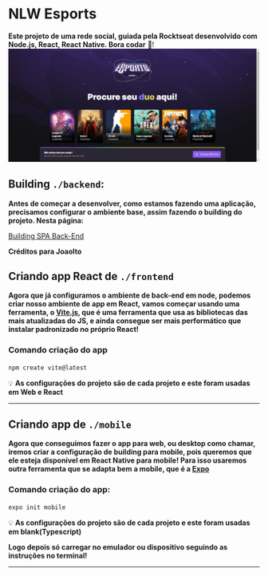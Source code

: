 # NLW Esports

**Este projeto de uma rede social, guiada pela Rocktseat desenvolvido com Node.js, React, React Native. Bora codar** 🚀!
<img src="https://github.com/JoaoIto/NLW_Esports/raw/main/assets/img/Desktop.jpeg">



## Building `./backend`:

**Antes de começar a desenvolver, como estamos fazendo uma aplicação, precisamos configurar o ambiente base, assim fazendo o building do projeto. Nesta página:**

[Building SPA Back-End](https://www.notion.so/Building-SPA-Back-End-17fa16f5a68f4d9189de9a6bfe2a2a17)


**Créditos para JoaoIto**

## Criando app React de `./frontend` 

**Agora que já configuramos o ambiente de back-end em node, podemos criar nosso ambiente de app em React, vamos começar usando uma ferramenta, o [Vite.js](https://vitejs.dev/), que é uma ferramenta que usa as bibliotecas das mais atualizadas do JS, e ainda consegue ser mais performático que instalar padronizado no próprio React!**

### Comando criação do app

```jsx
npm create vite@latest
```

<aside>

💡 **As configurações do projeto são de cada projeto e este foram usadas em Web e React**

</aside>

---

## Criando app de `./mobile`

**Agora que conseguimos fazer o app para web, ou desktop como chamar, iremos criar a configuração de building para mobile, pois queremos que ele esteja disponível em React Native para mobile! Para isso usaremos outra ferramenta que se adapta bem a mobile, que é a [Expo](https://expo.dev/)**

### Comando criação do app:

```jsx
expo init mobile
```

<aside>

💡 **As configurações do projeto são de cada projeto e este foram usadas em blank(Typescript)**

</aside>

**Logo depois só carregar no emulador ou dispositivo seguindo as instruções no terminal!**

---